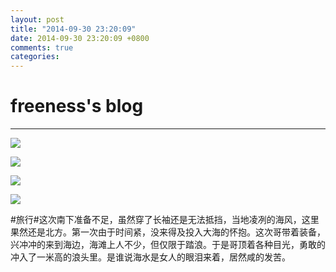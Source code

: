 ```yaml
---
layout: post
title: "2014-09-30 23:20:09"
date: 2014-09-30 23:20:09 +0800
comments: true
categories: 
---
```


# freeness's blog

----------

![](http://okqmqrbgo.bkt.clouddn.com/201409302320091.jpg)

![](http://okqmqrbgo.bkt.clouddn.com/201409302320092.jpg)

![](http://okqmqrbgo.bkt.clouddn.com/201409302320093.jpg)

![](http://okqmqrbgo.bkt.clouddn.com/201409302320094.jpg)

>
\#旅行\#这次南下准备不足，虽然穿了长袖还是无法抵挡，当地凌冽的海风，这里果然还是北方。第一次由于时间紧，没来得及投入大海的怀抱。这次哥带着装备，兴冲冲的来到海边，海滩上人不少，但仅限于踏浪。于是哥顶着各种目光，勇敢的冲入了一米高的浪头里。是谁说海水是女人的眼泪来着，居然咸的发苦。